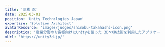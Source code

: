 ```yaml
---
title: '高橋 忍'
date: 2025-03-01
position: 'Unity Technologies Japan'
expertise: 'Solution Architect'
avatarResource: 'images/judges/shinobu-takahashi-icon.png'
description: '産業分野のお客様向けにUnityを使った 3DやXR技術を利用したアプリケーションの開発等をご提案しています。国土交通省 PLATEAU Advocate。'
xUrl: 'https://unity3d.jp/'
---
```

